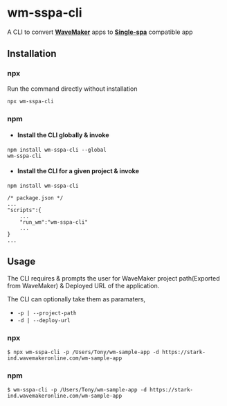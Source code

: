 # wm-sspa-cli
A CLI to convert [**WaveMaker**](https://www.wavemakeronline.com/) apps to [**Single-spa**](https://single-spa.js.org/) compatible app

## Installation
### **npx**
Run the command directly without installation 
```
npx wm-sspa-cli
```

### **npm**
* #### Install the CLI globally & invoke ####
```
npm install wm-sspa-cli --global
wm-sspa-cli
```
* #### Install the CLI for a given project & invoke ####
```
npm install wm-sspa-cli
```
```
/* package.json */
...
"scripts":{
    ...
    "run_wm":"wm-sspa-cli"
    ...
}
...
```


## Usage

The CLI requires & prompts the user for WaveMaker project path(Exported from WaveMaker) & Deployed URL of the application.

The CLI can optionally take them as paramaters,
* `-p | --project-path`
* `-d | --deploy-url`



### **npx**
```
$ npx wm-sspa-cli -p /Users/Tony/wm-sample-app -d https://stark-ind.wavemakeronline.com/wm-sample-app
```
### **npm**
```
$ wm-sspa-cli -p /Users/Tony/wm-sample-app -d https://stark-ind.wavemakeronline.com/wm-sample-app
```





